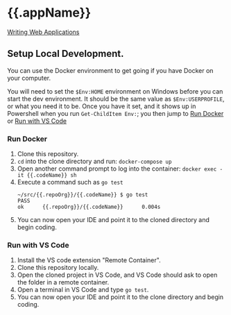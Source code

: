 # {{.appName}}

[Writing Web Applications](https://golang.org/doc/articles/wiki/)

## Setup Local Development.

You can use the Docker environment to get going if you have Docker on your
computer.

You will need to set the `$Env:HOME` environment on Windows before you can start
the dev environment. It should be the same value as `$Env:USERPROFILE`, or
what you need it to be. Once you have it set, and it shows up in Powershell when
you run `Get-ChildItem Env:`; you then jump to [Run Docker](#run-docker) or
[Run with VS Code](#run-with-vs-code)

### Run Docker

1. Clone this repository.
2. `cd` into the clone directory and run: `docker-compose up`
3. Open another command prompt to log into the container:
   `docker exec -it {{.codeName}} sh`
4. Execute a command such as `go test`
   ```output
   ~/src/{{.repoOrg}}/{{.codeName}} $ go test
   PASS
   ok      {{.repoOrg}}/{{.codeName}}      0.004s
   ```
5. You can now open your IDE and point it to the cloned directory and begin
   coding.

### Run with VS Code

1. Install the VS code extension "Remote Container".
2. Clone this repository locally.
3. Open the cloned project in VS Code, and VS Code should ask to open the
   folder in a remote container.
4. Open a terminal in VS Code and type `go test`.
5. You can now open your IDE and point it to the clone directory and begin
   coding.
